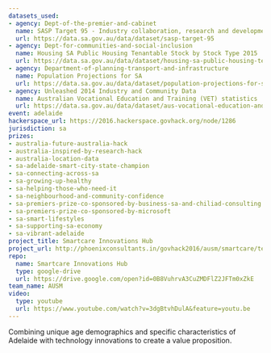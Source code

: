 ```yaml
---
datasets_used:
- agency: Dept-of-the-premier-and-cabinet
  name: SASP Target 95 - Industry collaboration, research and development commercialisation
  url: https://data.sa.gov.au/data/dataset/sasp-target-95
- agency: Dept-for-communities-and-social-inclusion
  name: Housing SA Public Housing Tenantable Stock by Stock Type 2015
  url: https://data.sa.gov.au/data/dataset/housing-sa-public-housing-tenantable-stock-by-stock-type-2015
- agency: Department-of-planning-transport-and-infrastructure
  name: Population Projections for SA
  url: https://data.sa.gov.au/data/dataset/population-projections-for-sa
- agency: Unleashed 2014 Industry and Community Data
  name: Australian Vocational Education and Training (VET) statistics
  url: https://data.sa.gov.au/data/dataset/aus-vocational-education-and-training-vet-statistics
event: adelaide
hackerspace_url: https://2016.hackerspace.govhack.org/node/1286
jurisdiction: sa
prizes:
- australia-future-australia-hack
- australia-inspired-by-research-hack
- australia-location-data
- sa-adelaide-smart-city-state-champion
- sa-connecting-across-sa
- sa-growing-up-healthy
- sa-helping-those-who-need-it
- sa-neighbourhood-and-community-confidence
- sa-premiers-prize-co-sponsored-by-business-sa-and-chiliad-consulting
- sa-premiers-prize-co-sponsored-by-microsoft
- sa-smart-lifestyles
- sa-supporting-sa-economy
- sa-vibrant-adelaide
project_title: Smartcare Innovations Hub
project_url: http://phoenixconsultants.in/govhack2016/ausm/smartcare/template.html
repo:
  name: Smartcare Innovations Hub
  type: google-drive
  url: https://drive.google.com/open?id=0B8VuhrvA3CuZMDFlZ2JFTm0xZkE
team_name: AUSM
video:
  type: youtube
  url: https://www.youtube.com/watch?v=3dgBtvhDulA&feature=youtu.be
---
```


Combining unique age demographics and specific characteristics of Adelaide with technology innovations to create a value proposition.